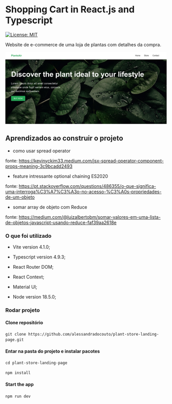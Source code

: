 #  Shopping Cart in React.js and Typescript
[![License: MIT](https://img.shields.io/badge/License-MIT-yellow.svg)](https://opensource.org/licenses/MIT)


Website de e-commerce de uma loja de plantas com detalhes da compra.


![página inicial do site de plantas](https://raw.githubusercontent.com/alessandradocouto/plant-store-landing-page/master/src/assets/Plant-Store.png)



## Aprendizados ao construir o projeto


- como usar spread operator

fonte: https://kevinyckim33.medium.com/jsx-spread-operator-component-props-meaning-3c9bcadd2493



- feature intressante optional chaining ES2020

fonte: https://pt.stackoverflow.com/questions/486355/o-que-significa-uma-interroga%C3%A7%C3%A3o-no-acesso-%C3%A0s-propriedades-de-um-objeto



- somar array de objeto com Reduce

fonte: https://medium.com/@luizalbertobm/somar-valores-em-uma-lista-de-objetos-javascript-usando-reduce-faf39aa2618e



### O que foi utilizado

- Vite version 4.1.0;

- Typescript version 4.9.3;

- React Router DOM;

- React Context;

- Material UI;

- Node version 18.5.0;



### Rodar projeto


#### Clone repositório

`git clone https://github.com/alessandradocouto/plant-store-landing-page.git`



#### Entar na pasta do projeto e instalar pacotes

`cd plant-store-landing-page`

`npm install`



#### Start the app

`npm run dev`